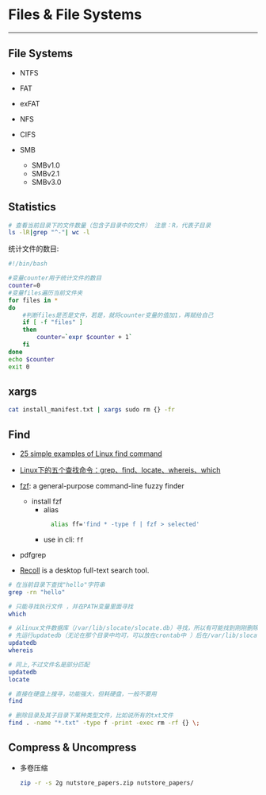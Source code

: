 # Files & File Systems

-----

## File Systems

* NTFS

* FAT

* exFAT

* NFS

* CIFS

* SMB
  * SMBv1.0
  * SMBv2.1
  * SMBv3.0



## Statistics

```sh
# 查看当前目录下的文件数量（包含子目录中的文件） 注意：R，代表子目录
ls -lR|grep "^-"| wc -l
```

统计文件的数目:

```bash
#!/bin/bash

#变量counter用于统计文件的数目
counter=0
#变量files遍历当前文件夹
for files in *
do
	#判断files是否是文件，若是，就将counter变量的值加1，再赋给自己
	if [ -f "files" ]
	then
		counter=`expr $counter + 1`
	fi
done
echo $counter
exit 0
```

## xargs

```sh
cat install_manifest.txt | xargs sudo rm {} -fr
```

## Find

* [25 simple examples of Linux find command](http://www.binarytides.com/linux-find-command-examples/)

* [Linux下的五个查找命令：grep、find、locate、whereis、which](http://www.cnblogs.com/wanqieddy/archive/2011/07/15/2107071.html)

* [fzf](https://github.com/junegunn/fzf): a general-purpose command-line fuzzy finder
  - install fzf
	- alias
	  ```sh
		alias ff='find * -type f | fzf > selected'
		```
	- use in cli: `ff`

* pdfgrep

* [Recoll](https://www.lesbonscomptes.com/recoll/) is a desktop full-text search tool.

```bash
# 在当前目录下查找"hello"字符串
grep -rn "hello"

# 只能寻找执行文件 ，并在PATH变量里面寻找
which

# 从linux文件数据库（/var/lib/slocate/slocate.db）寻找，所以有可能找到刚刚删除或者没有发现新建的文件
# 先运行updatedb（无论在那个目录中均可，可以放在crontab中 ）后在/var/lib/slocate/下生成 slocate.db 数据库即可快速查找，在命令提示符下直接执行#updatedb命令即可
updatedb
whereis

# 同上,不过文件名是部分匹配
updatedb
locate

# 直接在硬盘上搜寻，功能强大，但耗硬盘，一般不要用
find

# 删除目录及其子目录下某种类型文件，比如说所有的txt文件
find . -name "*.txt" -type f -print -exec rm -rf {} \;
```


## Compress & Uncompress

* 多卷压缩
  ```sh
  zip -r -s 2g nutstore_papers.zip nutstore_papers/
  ```
